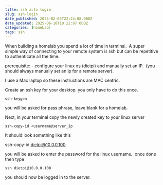 ```yaml
---
title: ssh auto login
slug: ssh-login
date_published: 2025-02-03T22:24:08.000Z
date_updated: 2025-06-18T18:22:07.000Z
categories: [homeLab]
tags: ssh
---
```


When building a homelab you spend a lot of time in terminal.  A super simple way of connecting to your remote system is ssh but can be repetitive to authenticate all the time.

prerequisite: - configure your linux os (dietpi) and manually set an IP.  (you should always manually set an ip for a remote server).

I use a Mac laptop so these instructions are MAC centric.

Create an ssh key for your desktop. you only have to do this once.

    ssh-keygen

you will be asked for pass phrase, leave blank for a homelab.

Next, in your terminal copy the newly created key to your linux server

    ssh-copy-id <username@server_ip

It should look something like this

ssh-copy-id dietpi@10.0.0.100

you will be asked to enter the password for the linux username.  once done then type

    ssh dietpi@10.0.0.100

you should now be logged in to the server.

